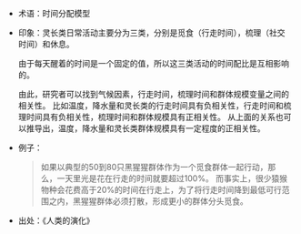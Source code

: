 + 术语：时间分配模型
+ 印象：灵长类日常活动主要分为三类，分别是觅食（行走时间），梳理（社交时间）和休息。

  由于每天醒着的时间是一个固定的值，所以这三类活动的时间配比是互相影响的。

  由此，研究者可以找到气候因素，行走时间，梳理时间和群体规模变量之间的相关性。
比如温度，降水量和灵长类的行走时间具有负相关性，行走时间和梳理时间具有负相关性，梳理时间和群体规模具有正相关性。
从上面的关系也可以推导出，温度，降水量和灵长类群体规模具有一定程度的正相关性。
+ 例子：

  > 如果以典型的50到80只黑猩猩群体作为一个觅食群体一起行动，那么，一天里光是花在行走的时间就要超过100%。
而事实上，很少猿猴物种会花费高于20%的时间在行走上，为了将行走时间降到最低可行范围之内，黑猩猩群体必须打散，形成更小的群体分头觅食。

+ 出处：《人类的演化》
